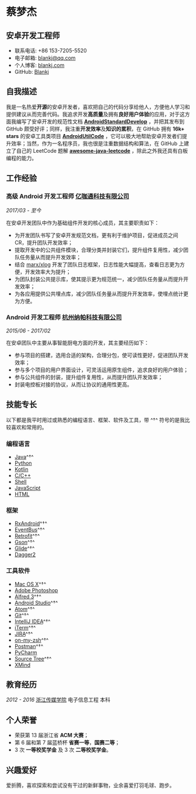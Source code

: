 # 蔡梦杰

## 安卓开发工程师

- 联系电话: +86 153-7205-5520
- 电子邮箱: [blankj@qq.com](blankj@qq.com)
- 个人博客: [blankj.com](http://blankj.com)
- GitHub: [Blankj](https://github.com/Blankj)


## 自我描述

我是一名热爱**开源**的安卓开发者，喜欢把自己的代码分享给他人，方便他人学习和提供建议从而完善代码。我追求开发**高质量**及拥有**良好用户体验**的应用，对于这方面我编写了安卓开发的规范性文档 **[AndroidStandardDevelop](https://github.com/Blankj/AndroidStandardDevelop)** ，并把其发布到 GitHub 颇受好评；同样，我注重**开发效率**及**知识的累积**，在 GitHub 拥有 **16k+ stars** 的安卓工具类项目 **[AndroidUtilCode](https://github.com/Blankj/AndroidUtilCode)** ，它可以极大地帮助安卓开发者们提升效率；当然，作为一名程序员，我也很是注重数据结构和算法，在 GitHub 上建立了自己的 LeetCode 题解 **[awesome-java-leetcode](https://github.com/Blankj/awesome-java-leetcode)** ，除此之外我还具有白板编程的能力。


## 工作经验

### **高级 Android 开发工程师** [亿咖通科技有限公司](https://www.lagou.com/gongsi/136597.html)

*2017/03 - 至今*

在安卓开发团队中作为基础组件开发的核心成员，其主要职责如下：

* 为开发团队书写了安卓开发规范文档，更有利于维护项目，促进成员之间 CR，提升团队开发效率；
* 提取开发中的公共组件模块，合理分类并封装它们，提升组件复用性，减少团队任务量从而提升开发效率；
* 结合 [marx/xlog](https://github.com/Tencent/mars) 开发了团队日志框架，日志性能大幅提高，查看日志更为方便，开发效率大为提升；
* 为团队封装公共提示库，使其提示更为规范统一，减少团队任务量从而提升开发效率；
* 为各应用提供公共埋点库，减少团队任务量从而提升开发效率，使埋点统计更为方便。

### **Android 开发工程师** [杭州纳帕科技有限公司](http://www.53iq.com)

*2015/06 - 2017/02*

在安卓团队中主要从事智能厨电方面的开发，其主要经历如下：

* 参与项目的搭建，选用合适的架构，合理分包，使可读性更好，促进团队开发效率；
* 参与多个项目的用户界面设计，可灵活运用原生组件，追求良好的用户体验；
* 参与公共组件的封装，提升组件复用性，从而提升团队开发效率；
* 封装电控板对接的协议，从而让协议的通用性更高。


## 技能专长

以下都是我平时用过或熟悉的编程语言、框架、软件及工具，带 ^†^ 符号的是我比较喜欢和常用的。

### 编程语言

- [Java](https://www.java.com)^†^
- [Python](https://www.python.org)
- [Kotlin](http://kotlinlang.org)
- [C/C++](http://www.cplusplus.com)
- [Shell](http://www.linuxshell.it)
- [JavaScript](https://www.javascript.com)
- [HTML](https://www.w3.org/html)

### 框架

- [RxAndroid](https://github.com/ReactiveX/RxAndroid)^†^
- [EventBus](https://github.com/greenrobot/EventBus)^†^
- [Retrofit](https://github.com/square/retrofit)^†^
- [Gson](https://github.com/google/gson)^†^
- [Glide](https://github.com/bumptech/glide)^†^
- [Dagger2](https://github.com/google/dagger)

### 工具软件

- [Mac OS X](http://apple.com/macosx)^†^
- [Adobe Photoshop](http://www.adobe.com/cn/products/cs6/photoshop.html)
- [Alfred 3](https://www.alfredapp.com)^†^
- [Android Studio](https://developer.android.com/studio/index.html?hl=zh-cn)^†^
- [Atom](https://atom.io)^†^
- [Git](https://git-scm.com)^†^
- [IntelliJ IDEA](https://www.jetbrains.com/idea)^†^
- [iTerm](https://www.iterm2.com)^†^
- [JIRA](https://www.atlassian.com/software/jira)^†^
- [on-my-zsh](https://github.com/robbyrussell/oh-my-zsh)^†^
- [Postman](https://www.getpostman.com)^†^
- [PyCharm](https://www.jetbrains.com/pycharm)
- [Source Tree](https://www.sourcetreeapp.com)^†^
- [XMind](https://www.xmind.cn)


## 教育经历

*2012 - 2016* [浙江传媒学院](http://www.zjicm.edu.cn) 电子信息工程 本科


## 个人荣誉

* 荣获第 13 届浙江省 **ACM 大赛**；
* 第 6 届和第 7 届蓝桥杯 **省赛一等**，**国赛二等**；
* 3 次 **一等校奖学金** 及 3 次 **二等校奖学金**。


## 兴趣爱好

爱折腾，喜欢探索和尝试没有干过的新鲜事物，业余喜爱打羽毛球、跑步。
